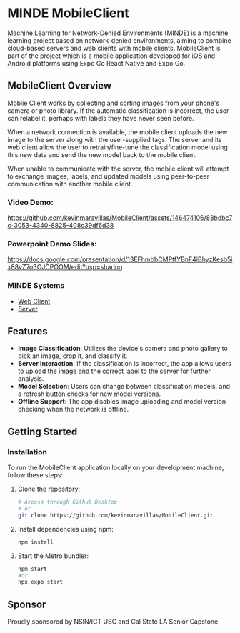 # MINDE MobileClient
<a name="top"></a>
Machine Learning for Network-Denied Environments (MINDE) is a machine learning project based on network-denied environments, aiming to combine cloud-based servers and web clients with mobile clients. MobileClient is part of the project which is a mobile application developed for iOS and Android platforms using Expo Go React Native and Expo Go. 

## MobileClient Overview
Moblie Client works by collecting and sorting images from your phone's camera or photo library. If the automatic classification is incorrect, the user can relabel it, perhaps with labels they have never seen before.

When a network connection is available, the mobile client uploads the new image to the server along with the user-supplied tags. The server and its web client allow the user to retrain/fine-tune the classification model using this new data and send the new model back to the mobile client.

When unable to communicate with the server, the mobile client will attempt to exchange images, labels, and updated models using peer-to-peer communication with another mobile client.

### Video Demo:
https://github.com/kevinmaravillas/MobileClient/assets/146474106/88bdbc7c-3053-4340-8825-408c39df6d38

### Powerpoint Demo Slides:
https://docs.google.com/presentation/d/13EFhmbbCMPtfYBnF4iBhyzKesb5ix88vZ7o3OJCPOOM/edit?usp=sharing

### MINDE Systems
- [Web Client](https://github.com/Chaoward/Senior-Cap_WebClient)
- [Server](https://github.com/Chaoward/MlNDE_Server/)


## Features
- **Image Classification**: Utilizes the device's camera and photo gallery to pick an image, crop it, and classify it.
- **Server Interaction**: If the classification is incorrect, the app allows users to upload the image and the correct label to the server for further analysis.
- **Model Selection**: Users can change between classification models, and a refresh button checks for new model versions.
- **Offline Support**: The app disables image uploading and model version checking when the network is offline.

## Getting Started
### Installation
To run the MobileClient application locally on your development machine, follow these steps:

1. Clone the repository:
   ```bash
   # Access through Github Desktop
   # or
   git clone https://github.com/kevinmaravillas/MobileClient.git
   ```
2. Install dependencies using npm:
   ```bash
   npm install
   ```
3. Start the Metro bundler:
   ```bash
   npm start
   #or
   npx expo start
   ```
## Sponsor
Proudly sponsored by NSIN/ICT USC and Cal State LA Senior Capstone

